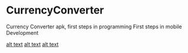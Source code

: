 # CurrencyConverter
Currency Converter apk, first steps in programming
First steps in mobile Development

[alt text](Authentication.png) [alt text](Menu.png) [alt text](Converter.png)<br />
